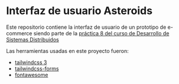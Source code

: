 # Interfaz de usuario Asteroids

Este repositorio contiene la interfaz de usuario de un prototipo de e-commerce siendo parte de la [práctica 8 del curso de Desarrollo de Sistemas Distribuidos](https://github.com/MaxCazares/SistemasDistribuidos/tree/main/Practicas/08-Ecommerce) 

Las herramientas usadas en este proyecto fueron:
* [tailwindcss 3](https://tailwindcss.com/docs/installation)
* [tailwindcss-forms](https://github.com/tailwindlabs/tailwindcss-forms)
* [fontawesome](https://fontawesome.com/)
